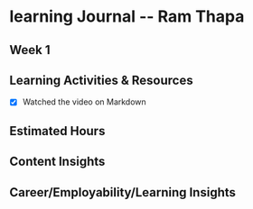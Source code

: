 #  learning Journal -- Ram Thapa

## Week 1

## Learning Activities & Resources
- [x] Watched the video on Markdown


## Estimated Hours


## Content Insights


## Career/Employability/Learning Insights